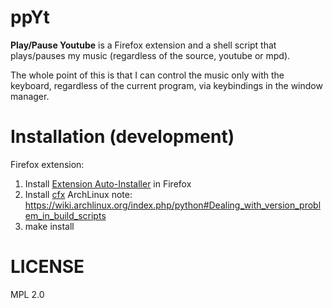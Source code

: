 ppYt
====
**Play/Pause Youtube** is a Firefox extension and a shell script that plays/pauses my music
(regardless of the source, youtube or mpd).

The whole point of this is that I can control the music only with the keyboard, regardless of the current program,
via keybindings in the window manager.


Installation (development)
==========================

Firefox extension:
1. Install [Extension Auto-Installer](https://addons.mozilla.org/en-US/firefox/addon/autoinstaller/) in Firefox
2. Install [cfx](https://developer.mozilla.org/en-US/Add-ons/SDK/Tutorials/Installation)
    ArchLinux note: https://wiki.archlinux.org/index.php/python#Dealing_with_version_problem_in_build_scripts
3. make install


LICENSE
=======
MPL 2.0
